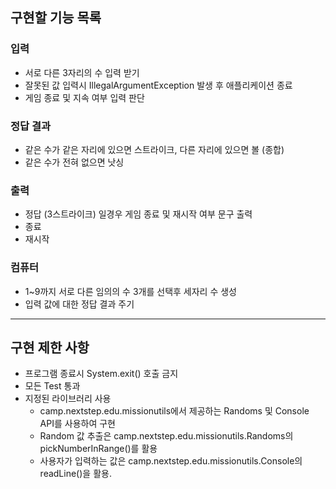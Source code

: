 ## 구현할 기능 목록

### 입력

- 서로 다른 3자리의 수 입력 받기
- 잘못된 값 입력시 IllegalArgumentException 발생 후 애플리케이션 종료
- 게임 종료 및 지속 여부 입력 판단

### 정답 결과

- 같은 수가 같은 자리에 있으면 스트라이크, 다른 자리에 있으면 볼 (종합)
- 같은 수가 전혀 없으면 낫싱

### 출력

- 정답 (3스트라이크) 일경우 게임 종료 및 재시작 여부 문구 출력
- 종료
- 재시작

### 컴퓨터

- 1~9까지 서로 다른 임의의 수 3개를 선택후 세자리 수 생성
- 입력 값에 대한 정답 결과 주기

---

## 구현 제한 사항

- 프로그램 종료시 System.exit() 호출 금지
- 모든 Test 통과
- 지정된 라이브러리 사용
    - camp.nextstep.edu.missionutils에서 제공하는 Randoms 및 Console API를 사용하여 구현
    - Random 값 추출은 camp.nextstep.edu.missionutils.Randoms의 pickNumberInRange()를 활용
    - 사용자가 입력하는 값은 camp.nextstep.edu.missionutils.Console의 readLine()을 활용.